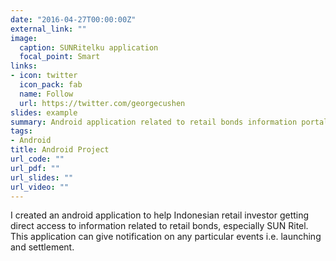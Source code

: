```yaml
---
date: "2016-04-27T00:00:00Z"
external_link: ""
image:
  caption: SUNRitelku application
  focal_point: Smart
links:
- icon: twitter
  icon_pack: fab
  name: Follow
  url: https://twitter.com/georgecushen
slides: example
summary: Android application related to retail bonds information portal.
tags:
- Android
title: Android Project
url_code: ""
url_pdf: ""
url_slides: ""
url_video: ""
---
```


I created an android application to help Indonesian retail investor getting direct access to information related to retail bonds, especially SUN Ritel. This application can give notification on any particular events i.e. launching and settlement.

